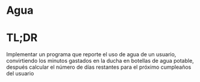 # Agua
# TL;DR
Implementar un programa que reporte el uso de agua de un usuario, convirtiendo los minutos gastados en la ducha en botellas de agua potable, después calcular el número de días restantes para el próximo cumpleaños del usuario